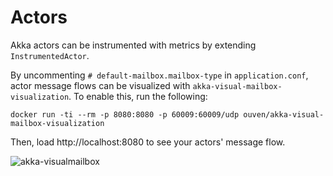 # Actors

Akka actors can be instrumented with metrics by extending `InstrumentedActor`. 

By uncommenting `# default-mailbox.mailbox-type` in `application.conf`, actor message flows can be visualized with `akka-visual-mailbox-visualization`. To enable this, run the following:

```docker run -ti --rm -p 8080:8080 -p 60009:60009/udp ouven/akka-visual-mailbox-visualization```

Then, load http://localhost:8080 to see your actors' message flow.

![akka-visualmailbox](akkaVisualization.png)
